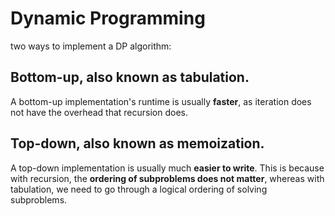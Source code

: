 # Dynamic Programming

two ways to implement a DP algorithm:
## Bottom-up, also known as tabulation.
A bottom-up implementation's runtime is usually **faster**, as iteration does not have the overhead that recursion does.
## Top-down, also known as memoization.
A top-down implementation is usually much **easier to write**. This is because with recursion, the **ordering of subproblems does not matter**, whereas with tabulation, we need to go through a logical ordering of solving subproblems.